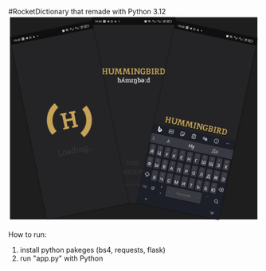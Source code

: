 #RocketDictionary that remade with Python 3.12
![alt text](https://github.com/LustraGitZx/HummingBird//blob/main/Header.jpg?raw=true)

How to run:
  1. install python pakeges (bs4, requests, flask)
  2. run "app.py" with Python
